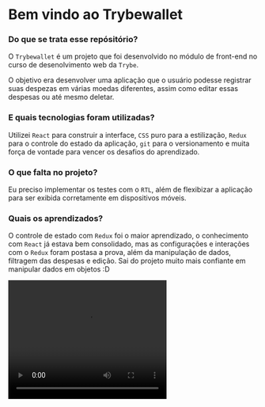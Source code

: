 # Bem vindo ao Trybewallet

### Do que se trata esse repósitório?

O `Trybewallet` é um projeto que foi desenvolvido no módulo de front-end no curso de desenolvimento web da `Trybe`.

O objetivo era desenvolver uma aplicação que o usuário podesse registrar suas despezas em várias moedas diferentes, assim como editar essas despesas ou até mesmo deletar.

### E quais tecnologias foram utilizadas?

Utilizei `React` para construir a interface, `CSS` puro para a estilização, `Redux` para o controle do estado da aplicação, `git` para o versionamento e muita força de vontade para vencer os desafios do aprendizado.

### O que falta no projeto?

Eu preciso implementar os testes com o `RTL`, além de flexibizar a aplicação para ser exibida corretamente em dispositivos móveis.

### Quais os aprendizados?

O controle de estado com `Redux` foi o maior aprendizado, o conhecimento com `React` já estava bem consolidado, mas as configurações e interações com o `Redux` foram postasa a prova, além da manipulação de dados, filtragem das despesas e edição. Sai do projeto muito mais confiante em manipular dados em objetos :D

<video width="320" height="240" controls>
  <source src="trybewallet.mp4" type="video/mp4">
  <!-- <source src="movie.ogg" type="video/ogg"> -->
Your browser does not support the video tag.
</video>